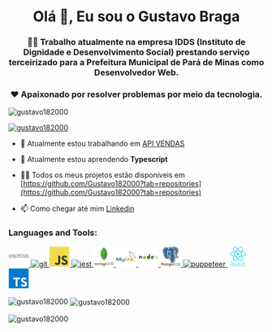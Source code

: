 <h1 align="center">Olá 👋, Eu sou o Gustavo Braga</h1>
<h3 align="center">👩‍💻 Trabalho atualmente na empresa IDDS (Instituto de Dignidade e Desenvolvimento Social) prestando serviço terceirizado para a Prefeitura Municipal de Pará de Minas como Desenvolvedor Web.</h3>
<h3 align="center">❤ Apaixonado por resolver problemas por meio da tecnologia.</h3>

<p align="left"> <img src="https://komarev.com/ghpvc/?username=gustavo182000&label=Profile%20views&color=0e75b6&style=flat" alt="gustavo182000" /> </p>

<p align="left"> <a href="https://github.com/ryo-ma/github-profile-trophy"><img src="https://github-profile-trophy.vercel.app/?username=gustavo182000" alt="gustavo182000" /></a> </p>

- 🔭 Atualmente estou trabalhando em [API VENDAS](https://github.com/Gustavo182000/api-vendas)

- 🌱 Atualmente estou aprendendo **Typescript**

- 👨‍💻 Todos os meus projetos estão disponíveis em [https://github.com/Gustavo182000?tab=repositories](https://github.com/Gustavo182000?tab=repositories)

- 📫 Como chegar até mim [Linkedin](https://www.linkedin.com/in/gustavo-braga-7b54711aa/)

<p align="left">
</p>

<h3 align="left">Languages and Tools:</h3>
<p align="left"> <a href="https://expressjs.com" target="_blank" rel="noreferrer"> <img src="https://raw.githubusercontent.com/devicons/devicon/master/icons/express/express-original-wordmark.svg" alt="express" width="40" height="40"/> </a> <a href="https://git-scm.com/" target="_blank" rel="noreferrer"> <img src="https://www.vectorlogo.zone/logos/git-scm/git-scm-icon.svg" alt="git" width="40" height="40"/> </a> <a href="https://developer.mozilla.org/en-US/docs/Web/JavaScript" target="_blank" rel="noreferrer"> <img src="https://raw.githubusercontent.com/devicons/devicon/master/icons/javascript/javascript-original.svg" alt="javascript" width="40" height="40"/> </a> <a href="https://jestjs.io" target="_blank" rel="noreferrer"> <img src="https://www.vectorlogo.zone/logos/jestjsio/jestjsio-icon.svg" alt="jest" width="40" height="40"/> </a> <a href="https://www.mongodb.com/" target="_blank" rel="noreferrer"> <img src="https://raw.githubusercontent.com/devicons/devicon/master/icons/mongodb/mongodb-original-wordmark.svg" alt="mongodb" width="40" height="40"/> </a> <a href="https://www.mysql.com/" target="_blank" rel="noreferrer"> <img src="https://raw.githubusercontent.com/devicons/devicon/master/icons/mysql/mysql-original-wordmark.svg" alt="mysql" width="40" height="40"/> </a> <a href="https://nodejs.org" target="_blank" rel="noreferrer"> <img src="https://raw.githubusercontent.com/devicons/devicon/master/icons/nodejs/nodejs-original-wordmark.svg" alt="nodejs" width="40" height="40"/> </a> <a href="https://www.postgresql.org" target="_blank" rel="noreferrer"> <img src="https://raw.githubusercontent.com/devicons/devicon/master/icons/postgresql/postgresql-original-wordmark.svg" alt="postgresql" width="40" height="40"/> </a> <a href="https://github.com/puppeteer/puppeteer" target="_blank" rel="noreferrer"> <img src="https://www.vectorlogo.zone/logos/pptrdev/pptrdev-official.svg" alt="puppeteer" width="40" height="40"/> </a> <a href="https://reactjs.org/" target="_blank" rel="noreferrer"> <img src="https://raw.githubusercontent.com/devicons/devicon/master/icons/react/react-original-wordmark.svg" alt="react" width="40" height="40"/> </a> <a href="https://www.typescriptlang.org/" target="_blank" rel="noreferrer"> <img src="https://raw.githubusercontent.com/devicons/devicon/master/icons/typescript/typescript-original.svg" alt="typescript" width="40" height="40"/> </a> </p>

<p><img align="left" src="https://github-readme-stats.vercel.app/api/top-langs?username=gustavo182000&show_icons=true&locale=en&layout=compact" alt="gustavo182000" /></p>

<p>&nbsp;<img align="center" src="https://github-readme-stats.vercel.app/api?username=gustavo182000&show_icons=true&locale=en" alt="gustavo182000" /></p>

<p><img align="center" src="https://github-readme-streak-stats.herokuapp.com/?user=gustavo182000&" alt="gustavo182000" /></p>

